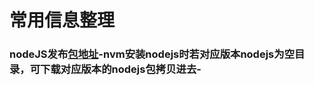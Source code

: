 # 常用信息整理
### nodeJS发布[包地址](https://nodejs.org/download/release/v18.18.0/)-nvm安装nodejs时若对应版本nodejs为空目录，可下载对应版本的nodejs包拷贝进去-
  
